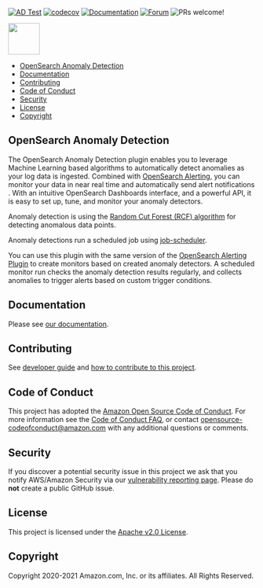 [![AD Test](https://github.com/opensearch-project/anomaly-detection/workflows/Build%20and%20Test%20Anomaly%20detection/badge.svg)](https://github.com/opensearch-project/anomaly-detection/actions?query=workflow%3A%22Build+and+Test+Anomaly+detection%22+branch%3A%22main%22)
[![codecov](https://codecov.io/gh/opensearch-project/anomaly-detection/branch/main/graph/badge.svg?flag=plugin)](https://codecov.io/gh/opensearch-project/anomaly-detection)
[![Documentation](https://img.shields.io/badge/doc-reference-blue)](https://docs-beta.opensearch.org/monitoring-plugins/ad/index/)
[![Forum](https://img.shields.io/badge/chat-on%20forums-blue)](https://discuss.opendistrocommunity.dev/c/Use-this-category-for-all-questions-around-machine-learning-plugins)
![PRs welcome!](https://img.shields.io/badge/PRs-welcome!-success)

<img src="https://opensearch.org/assets/brand/SVG/Logo/opensearch_logo_default.svg" height="64px"/>

<!-- TOC -->

- [OpenSearch Anomaly Detection](#opensearch-anomaly-detection)
- [Documentation](#documentation)
- [Contributing](#contributing)
- [Code of Conduct](#code-of-conduct)
- [Security](#security)
- [License](#license)
- [Copyright](#copyright)

<!-- /TOC -->

## OpenSearch Anomaly Detection

The OpenSearch Anomaly Detection plugin enables you to leverage Machine Learning based algorithms to automatically detect anomalies as your log data is ingested. Combined with [OpenSearch Alerting](https://github.com/opensearch-project/alerting), you can monitor your data in near real time and automatically send alert notifications . With an intuitive OpenSearch Dashboards interface, and a powerful API, it is easy to set up, tune, and monitor your anomaly detectors.

Anomaly detection is using the [Random Cut Forest (RCF) algorithm](https://github.com/aws/random-cut-forest-by-aws) for detecting anomalous data points.

Anomaly detections run a scheduled job using [job-scheduler](https://github.com/opensearch-project/job-scheduler).

You can use this plugin with the same version of the [OpenSearch Alerting Plugin](https://github.com/opensearch-project/alerting) to create monitors based on created anomaly detectors. A scheduled monitor run checks the anomaly detection results regularly, and collects anomalies to trigger alerts based on custom trigger conditions.
  
## Documentation

Please see [our documentation](https://docs-beta.opensearch.org/monitoring-plugins/ad/index/).


## Contributing

See [developer guide](DEVELOPER_GUIDE.md) and [how to contribute to this project](CONTRIBUTING.md).

## Code of Conduct

This project has adopted the [Amazon Open Source Code of Conduct](CODE_OF_CONDUCT.md). For more information see the [Code of Conduct FAQ](https://aws.github.io/code-of-conduct-faq), or contact [opensource-codeofconduct@amazon.com](mailto:opensource-codeofconduct@amazon.com) with any additional questions or comments.

## Security

If you discover a potential security issue in this project we ask that you notify AWS/Amazon Security via our [vulnerability reporting page](http://aws.amazon.com/security/vulnerability-reporting/). Please do **not** create a public GitHub issue.

## License

This project is licensed under the [Apache v2.0 License](LICENSE.txt).

## Copyright

Copyright 2020-2021 Amazon.com, Inc. or its affiliates. All Rights Reserved.
